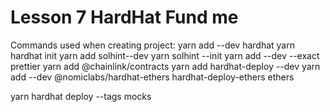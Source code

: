 # Lesson 7 HardHat Fund me

Commands used when creating project:
yarn add --dev hardhat
yarn hardhat init
yarn add solhint--dev
yarn solhint --init
yarn add --dev --exact prettier
yarn add @chainlink/contracts
yarn add hardhat-deploy --dev
yarn add --dev  @nomiclabs/hardhat-ethers hardhat-deploy-ethers ethers





yarn hardhat deploy --tags mocks